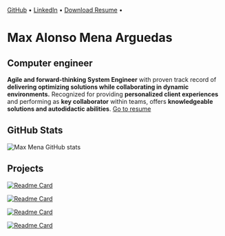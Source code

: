 
[GitHub](https://github.com/maxmenaarguedas) • [LinkedIn](https://www.linkedin.com/in/max-mena-cel88620400/) • [Download Resume](./docs/maxmenaCV.pdf) •

# Max Alonso Mena Arguedas
## Computer engineer

**Agile and forward-thinking System Engineer** with proven track record of **delivering optimizing solutions while
collaborating in dynamic environments.** Recognized for providing **personalized client experiences** and
performing as **key collaborator** within teams, offers **knowledgeable solutions and autodidactic abilities**. [Go to resume](./resume.md)


## GitHub Stats
![Max Mena GitHub stats](https://github-readme-stats.vercel.app/api?username=maxmenaarguedas&hide=contribs,prs)

## Projects

[![Readme Card](https://github-readme-stats.vercel.app/api/pin/?username=maxmenaarguedas&repo=MicroBlogPy)](https://github.com/maxmenaarguedas/MicroBlogPy)

[![Readme Card](https://github-readme-stats.vercel.app/api/pin/?username=maxmenaarguedas&repo=HabitTracker)](https://github.com/maxmenaarguedas/HabitTracker)

[![Readme Card](https://github-readme-stats.vercel.app/api/pin/?username=maxmenaarguedas&repo=PythonTests)](https://github.com/maxmenaarguedas/PythonTests)

[![Readme Card](https://github-readme-stats.vercel.app/api/pin/?username=maxmenaarguedas&repo=portfolioMax)](https://github.com/maxmenaarguedas/portfolioMax)









<!-- <a href="https://github.com/kevinjycui?tab=repositories&language=python" target="_blank"><img alt="Python" src="https://img.shields.io/badge/-Python-3572A5?style=flat-square&logo=Python&logoColor=white"></a> -->